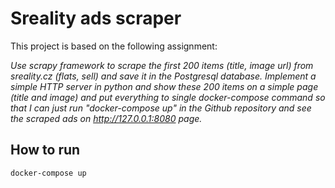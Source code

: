 # Sreality ads scraper
This project is based on the following assignment:

_Use scrapy framework to scrape the first 200 items (title, image url) from sreality.cz (flats, sell) and save it in the Postgresql database. Implement a simple HTTP server in python and show these 200 items on a simple page (title and image) and put everything to single docker-compose command so that I can just run "docker-compose up" in the Github repository and see the scraped ads on http://127.0.0.1:8080 page._

## How to run
```
docker-compose up
```
